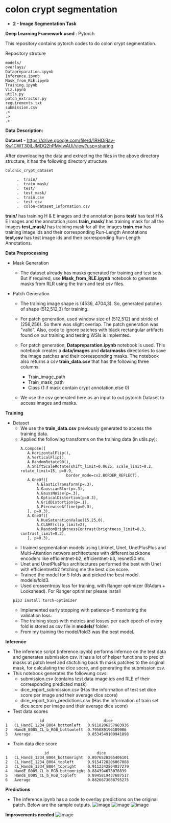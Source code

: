 # colon crypt segmentation 
- **2 - Image Segmentation Task**


**Deep Learning Framework used** : Pytorch

This repository contains pytorch codes to do colon crypt segmentation.

Repository struture
```
models/
overlays/
Datapreparation.ipynb
Inference.ipynb
Mask_from_RLE.ipynb
Training.ipynb
Viz.ipynb
utils.py
patch_extractor.py 
requirements.txt
submission.csv
.>
.>
.>
```

**Data Description:**

**Dataset** - https://drive.google.com/file/d/1RHQjRav-Kw1CWT30iLJMDQ2hPMyIwAUi/view?usp=sharing

After downloading the data and extracting the files in the above directory structure, it has the following directory structure

```
Colonic_crypt_dataset

     .  train/
     .  train_mask/
     .  test/
     .  test_mask/
     .  train.csv
     .  test.csv
     .  colon-dataset_information.csv

```
**train/** has training H & E images and the annotation jsons
**test/** has test H & E images and the annotation jsons
**train_mask/** has training mask for all the images
**test_mask/** has training mask for all the images
**train.csv** has training image ids and their corresponding Run-Length Annotations
**test,csv** has test image ids and their corresponding Run-Length Annotations.

**Data Preprocessing**

- Mask Generation

    - The dataset already has masks generated for training and test sets. But if required, use **Mask_from_RLE.ipynb** notebook to generate masks from RLR using the train and test csv files.
    
    
 - Patch Generation
   - The training image shape is (4536, 4704,3). So, generated patches of shape (512,512,3) for training. 
   - For patch generation, used window size of (512,512) and stride of (256,256). So there was slight overlap. The patch generation was "valid". Also, code to ignore patches with black rectangular artifacts found on our training and testing WSIs is implemted.
   
    - For patch generation, **Datapreparation.ipynb** notebook is used. This notebook creates a **data/images** and **data/masks** directories to save the image patches and their coreesponding masks. The notebook also returns a csv **train_data.csv** that has the following three columns.
        - Train_image_path
        - Train_mask_path
        - Class (1 if mask contain crypt annotation,else 0)
        
        
    - We use the csv generated here as an input to out pytorch Dataset to access images and masks.
    

**Training** 

 - Dataset
     - We use the **train_data.csv** previously generated to access the training data.
     - Applied the following transforms on the training data (in utils.py):
         ```
         A.Compose([
            A.HorizontalFlip(),
            A.VerticalFlip(),
            A.RandomRotate90(),
            A.ShiftScaleRotate(shift_limit=0.0625, scale_limit=0.2, rotate_limit=15, p=0.9,
                             border_mode=cv2.BORDER_REFLECT),
            A.OneOf([
                A.ElasticTransform(p=.3),
                A.GaussianBlur(p=.3),
                A.GaussNoise(p=.3),
                A.OpticalDistortion(p=0.3),
                A.GridDistortion(p=.1),
                A.PiecewiseAffine(p=0.3),
            ], p=0.3),
            A.OneOf([
                A.HueSaturationValue(15,25,0),
                A.CLAHE(clip_limit=2),
                A.RandomBrightnessContrast(brightness_limit=0.3, contrast_limit=0.3),
            ], p=0.3),

         ```
     - I trained segmentation models using Linknet, Unet, UnetPlusPlus and  Multi-Attention networs architectures with different backbone encoders like efficientnet-b2, efficientnet-b3, resnet50 etx.
     - Unet and UnetPlusPlus architectures performed the best with Unet with efficientnetb2 fetching me the best dice score.
     - Trained the model for 5 folds and picked the best model. models/fold3. 
     - Used crossentropy loss for training, with Ranger optimizer (RAdam + Lookahead).
     For Ranger optimizer please install
     ```
     pip3 install torch-optimizer 
     ```
    - Implemented early stopping with patience=5 monitoring the validation loss.
    - The training steps with metrics and losses per each epoch of every fold is stored as csv file in **models/** folder.
    - From my training the model/fold3 was the best model.
    
**Inference**

 - The inference script (inference.ipynb) performs infernce on the test data and generates submission csv. It has a lot of helper functions to predict masks at patch level and stictching back th mask patches to the original mask, for calculating the  dice socre, and generating the submission csv.
 - This notebook generates the followung csvs:
     - submission.csv (contains test data image ids and RLE of their corresponding predicted mask)
     - dice_report_submission.csv (Has the information of test set dice score per image and their average dice score)
     - dice_report_train_predictions.csv (Has the information of train set dice score per image and their average dice score)
 - Test data scores  
 ```
                id	                        dice
1	CL_HandE_1234_B004_bottomleft	0.9118206257983936
2	HandE_B005_CL_b_RGB_bottomleft	0.795089196189986
3	Average	                        0.8534549109941898
```
     
- Train data dice score
```
                 id	                    dice
1	CL_HandE_1234_B004_bottomright	0.8076528265406101
2	CL_HandE_1234_B004_topleft	    0.9154728206067088
3	CL_HandE_1234_B004_topright	    0.9112342804027279
4	HandE_B005_CL_b_RGB_bottomright	0.884394673078839
5	HandE_B005_CL_b_RGB_topleft	    0.8945819437687517
6	Average	                        0.8826673088795275
```


**Predictions**
 - The inference.ipynb has a code to overlay predictions on the original patch. Below are the sample outputs.
 ![image](overlays/CL_HandE_1234_B004_bottomleft_11.jpg) 
 ![image](overlays/CL_HandE_1234_B004_bottomleft_16.jpg) 
 ![image](overlays/HandE_B005_CL_b_RGB_bottomleft_4.jpg)

 
 
**Improvements needed**
![image](overlays/CL_HandE_1234_B004_bottomleft_6.jpg)

 
    
  

